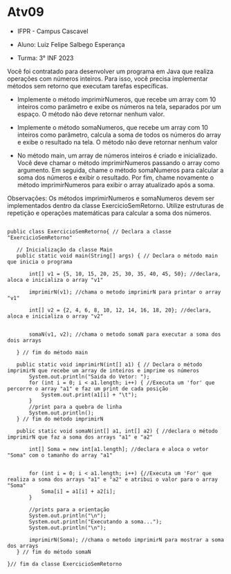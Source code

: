 # Atv09

* IFPR - Campus Cascavel

* Aluno: Luiz Felipe Salbego Esperança

* Turma: 3° INF 2023

Você foi contratado para desenvolver um programa em Java que realiza operações com números inteiros. Para isso, você precisa implementar métodos sem retorno que executam tarefas específicas. 


- Implemente o método imprimirNumeros, que recebe um array com 10 inteiros como parâmetro e exibe os números na tela, separados por um espaço. O método não deve retornar nenhum valor.


- Implemente o método somaNumeros, que recebe um array com 10 inteiros como parâmetro, calcula a soma de todos os números do array e exibe o resultado na tela. O método não deve retornar nenhum valor 


- No método main, um array de números inteiros é criado e inicializado. Você deve chamar o método imprimirNumeros passando o array como argumento. Em seguida, chame o método somaNumeros para calcular a soma dos números e exibir o resultado. Por fim, chame novamente o método imprimirNumeros para exibir o array atualizado após a soma.

Observações:
Os métodos imprimirNumeros e somaNumeros devem ser implementados dentro da classe ExercicioSemRetorno.
Utilize estruturas de repetição e operações matemáticas para calcular a soma dos números.


```

public class ExercicioSemRetorno{ // Declara a classe "ExercicioSemRetorno"
   
   // Inicialização da classe Main 
   public static void main(String[] args) { // Declara o método main que inicia o programa 
  
       int[] v1 = {5, 10, 15, 20, 25, 30, 35, 40, 45, 50}; //declara, aloca e inicializa o array "v1" 

       imprimirN(v1); //chama o metodo imprimirN para printar o array "v1" 

       int[] v2 = {2, 4, 6, 8, 10, 12, 14, 16, 18, 20}; //declara, aloca e inicializa o array "v2" 

      
       somaN(v1, v2); //chama o metodo somaN para executar a soma dos dois arrays 
       
   } // fim do método main
   
   public static void imprimirN(int[] a1) { // Declara o método imprimirN que recebe um array de inteiros e imprime os números
       System.out.println("Saida do Vetor: ");
       for (int i = 0; i < a1.length; i++) { //Executa um 'for' que percorre o array "a1" e faz um print de cada posição
           System.out.print(a1[i] + "\t");
       }
       //print para a quebra de linha
       System.out.println();
   } // fim do método imprimirN

   public static void somaN(int[] a1, int[] a2) { //declara o método imprimirN que faz a soma dos arrays "a1" e "a2"

       int[] Soma = new int[a1.length]; //declara e aloca o vetor "Soma" com o tamanho do array "a1"

 
       for (int i = 0; i < a1.length; i++) {//Executa um 'For' que realiza a soma dos arrays "a1" e "a2" e atribui o valor para o array "Soma"
           Soma[i] = a1[i] + a2[i];
       }

       //prints para a orientação
       System.out.println("\n");
       System.out.println("Executando a soma...");
       System.out.println("\n");

       imprimirN(Soma); //chama o metodo imprimirN para mostrar a soma dos arrays
   } // fim do método somaN

}// fim da classe ExercicioSemRetorno

```


